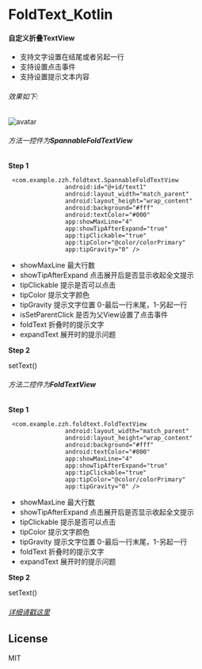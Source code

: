 # FoldText_Kotlin
#### 自定义折叠TextView
* 支持文字设置在结尾或者另起一行
* 支持设置点击事件
* 支持设置提示文本内容
###### 效果如下:
![avatar](https://github.com/zzh12138/FoldText_Java/blob/master/ezgif-2-5b8c188b2f.gif)
###### 方法一控件为**SpannableFoldTextView**
**Step 1**
```
 <com.example.zzh.foldtext.SpannableFoldTextView
                android:id="@+id/text1"
                android:layout_width="match_parent"
                android:layout_height="wrap_content"
                android:background="#fff"
                android:textColor="#000"
                app:showMaxLine="4"
                app:showTipAfterExpand="true"
                app:tipClickable="true"
                app:tipColor="@color/colorPrimary"
                app:tipGravity="0" />
```
* showMaxLine 最大行数
* showTipAfterExpand 点击展开后是否显示收起全文提示
* tipClickable 提示是否可以点击
* tipColor 提示文字颜色
* tipGravity 提示文字位置 0-最后一行末尾，1-另起一行
* isSetParentClick 是否为父View设置了点击事件
* foldText 折叠时的提示文字
* expandText 展开时的提示问题

**Step 2**

setText()

###### 方法二控件为**FoldTextView**
**Step 1**
```
 <com.example.zzh.foldtext.FoldTextView
                android:layout_width="match_parent"
                android:layout_height="wrap_content"
                android:background="#fff"
                android:textColor="#000"
                app:showMaxLine="4"
                app:showTipAfterExpand="true"
                app:tipClickable="true"
                app:tipColor="@color/colorPrimary"
                app:tipGravity="0" />
```
* showMaxLine 最大行数
* showTipAfterExpand 点击展开后是否显示收起全文提示
* tipClickable 提示是否可以点击
* tipColor 提示文字颜色
* tipGravity 提示文字位置 0-最后一行末尾，1-另起一行
* foldText 折叠时的提示文字
* expandText 展开时的提示问题

**Step 2**

setText()

###### [详细请戳这里](https://www.jianshu.com/p/53d47c54177e)
## License
MIT
